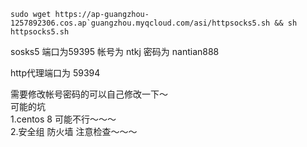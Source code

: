 ```
sudo wget https://ap-guangzhou-1257892306.cos.ap`guangzhou.myqcloud.com/asi/httpsocks5.sh && sh httpsocks5.sh
```

sosks5 端口为59395 帐号为 ntkj 密码为 nantian888

http代理端口为 59394

需要修改帐号密码的可以自己修改一下～  
可能的坑  
1.centos 8 可能不行～～～  
2.安全组 防火墙 注意检查～～～